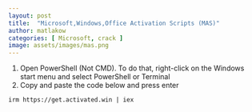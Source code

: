 ```yaml
---
layout: post
title:  "Microsoft,Windows,Office Activation Scripts (MAS)"
author: matlakow
categories: [ Microsoft, crack ]
image: assets/images/mas.png
---
```

1) Open PowerShell (Not CMD). To do that, right-click on the Windows start menu and select PowerShell or Terminal
2) Copy and paste the code below and press enter

```
irm https://get.activated.win | iex
```
